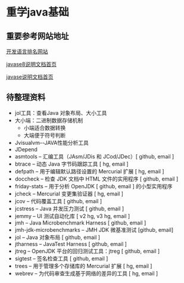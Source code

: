 # 重学java基础

## 重要参考网站地址

[开发语言排名网站](https://docs.oracle.com/javase/8/docs/index.html)

[javase8说明文档首页](https://docs.oracle.com/javase/8/docs/index.html)

[javase说明文档首页](https://docs.oracle.com/javase/specs/index.html)



## 待整理资料

* jol工具：查看Java 对象布局、大小工具
* 大小端：二进制数据存储机制
  * 小端适合数据转换
  * 大端便于符号判断
* Jvisualvm--JAVA性能分析工具
* JDepend
* asmtools – 汇编工具（JAsm/JDis 和 JCod/JDec）[ github, email ]
* btrace – 动态 Java 字节码跟踪工具 [ hg, email ]
* defpath – 用于编辑默认路径设置的 Mercurial 扩展 [ hg, email ]
* doccheck – 检查 JDK 文档中 HTML 文件的实用程序 [ github, email ]
* friday-stats – 用于分析 OpenJDK [ github, email ] 的小型实用程序
* jcheck – Mercurial 变更集验证器 [ hg, email ]
* jcov – 代码覆盖工具 [ github, email ]
* jcstress – Java 并发压力测试 [ github, email ]
* jemmy – UI 测试自动化库 [ v2 hg, v3 hg, email ]
* jmh – Java Microbenchmark Harness [ github, email ]
* jmh-jdk-microbenchmarks – JMH JDK 微基准测试 [github, email]
* jol – Java 对象布局 [ github, email ]
* jtharness – JavaTest Harness [ github, email ]
* jtreg – OpenJDK 平台的回归测试工具：jtreg [ github, email ]
* sigtest – 签名检查工具 [ github, email ]
* trees – 用于管理多个存储库的 Mercurial 扩展 [ hg, email ]
* webrev – 为代码审查生成基于网络的差异的工具 [ hg, email ]



